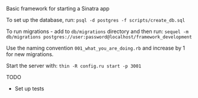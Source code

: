 Basic framework for starting a Sinatra app

To set up the database, run:
`psql -d postgres -f scripts/create_db.sql`

To run migrations - add to `db/migrations` directory and then run:
`sequel -m db/migrations postgres://user:password@localhost/framework_development`

Use the naming convention `001_what_you_are_doing.rb` and increase by 1 for new migrations.

Start the server with:
`thin -R config.ru start -p 3001`

TODO
* Set up tests


